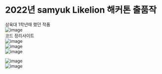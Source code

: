# 2022년 samyuk Likelion 해커톤 출품작  
삼육대 1학년때 했던 작품  
![image](https://github.com/user-attachments/assets/cc39bc00-81d0-4671-8afe-552d8d3e9c53)  
코드 정리사이트  
![image](https://github.com/user-attachments/assets/aded32bd-3704-4e8a-8588-1f9fe7964a2e)  
![image](https://github.com/user-attachments/assets/f3275c33-2cc7-42f4-83d6-a188bd536fa3)  
![image](https://github.com/user-attachments/assets/5f3742a0-b73a-4ea3-8562-450912d6e6f7)  


![image](https://github.com/user-attachments/assets/1a4c4de4-de9f-43a3-b589-2e3904b63b9c)  
![image](https://github.com/user-attachments/assets/28fc3c92-950b-4c40-843d-12b27b9b804c)  
